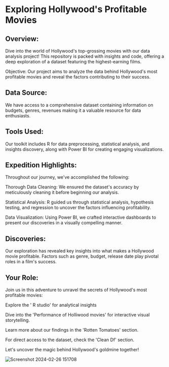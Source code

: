 # Exploring Hollywood's Profitable Movies

## Overview:
Dive into the world of Hollywood's top-grossing movies with our data analysis project! This repository is packed with insights and code, offering a deep exploration of a dataset featuring the highest-earning films.

Objective:
Our project aims to analyze the data behind Hollywood's most profitable movies and reveal the factors contributing to their success.

## Data Source:
We have access to a comprehensive dataset containing information on budgets, genres, revenues making it a valuable resource for data enthusiasts.

## Tools Used:
Our toolkit includes R for data preprocessing, statistical analysis, and insights discovery, along with Power BI for creating engaging visualizations.

## Expedition Highlights:

Throughout our journey, we've accomplished the following:

Thorough Data Cleaning: We ensured the dataset's accuracy by meticulously cleaning it before beginning our analysis.

Statistical Analysis: R guided us through statistical analysis, hypothesis testing, and regression to uncover the factors influencing profitability.

Data Visualization: Using Power BI, we crafted interactive dashboards to present our discoveries in a visually compelling manner.

## Discoveries:
Our exploration has revealed key insights into what makes a Hollywood movie profitable. Factors such as genre, budget, release date play pivotal roles in a film's success.

## Your Role:

Join us in this adventure to unravel the secrets of Hollywood's most profitable movies:


Explore the ' R studio' for analytical insights

Dive into the 'Performance of Holliwood movies' for interactive visual storytelling.

Learn more about our findings in the 'Rotten Tomatoes' section.

For direct access to the dataset, check the 'Clean Df' section.

Let's uncover the magic behind Hollywood's goldmine together!

![Screenshot 2024-02-26 151708](https://github.com/SabinaSad/RottenTomatoes-project-with-R-and-Power-BI/assets/122239926/a1210d82-586c-4145-a8b7-0ae350efa9ca)


